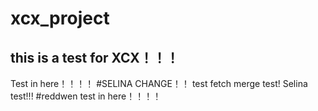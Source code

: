 # xcx_project
## this is a test for XCX！！！
Test in here！！！！
#SELINA CHANGE！！
test fetch
merge test!
Selina test!!!
#reddwen test in here！！！！

